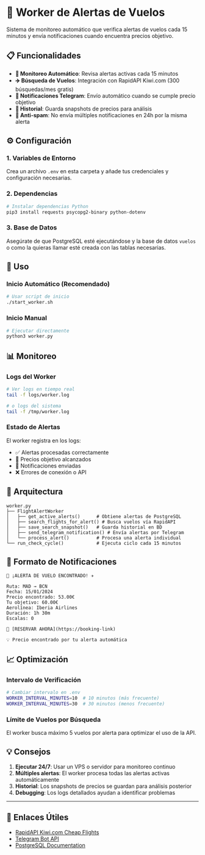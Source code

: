 # 🤖 Worker de Alertas de Vuelos

Sistema de monitoreo automático que verifica alertas de vuelos cada 15 minutos y envía notificaciones cuando encuentra precios objetivo.

## 📋 Funcionalidades

- **🔄 Monitoreo Automático**: Revisa alertas activas cada 15 minutos
- **✈️ Búsqueda de Vuelos**: Integración con RapidAPI Kiwi.com (300 búsquedas/mes gratis)
- **📱 Notificaciones Telegram**: Envío automático cuando se cumple precio objetivo
- **💾 Historial**: Guarda snapshots de precios para análisis
- **🚫 Anti-spam**: No envía múltiples notificaciones en 24h por la misma alerta

## ⚙️ Configuración

### 1. Variables de Entorno

Crea un archivo `.env` en esta carpeta y añade tus credenciales y configuración necesarias.

### 2. Dependencias

```bash
# Instalar dependencias Python
pip3 install requests psycopg2-binary python-dotenv
```

### 3. Base de Datos

Asegúrate de que PostgreSQL esté ejecutándose y la base de datos `vuelos` o como la quieras llamar esté creada con las tablas necesarias.

## 🚀 Uso

### Inicio Automático (Recomendado)

```bash
# Usar script de inicio
./start_worker.sh
```

### Inicio Manual

```bash
# Ejecutar directamente
python3 worker.py
```

## 📊 Monitoreo

### Logs del Worker

```bash
# Ver logs en tiempo real
tail -f logs/worker.log

# o logs del sistema
tail -f /tmp/worker.log
```

### Estado de Alertas

El worker registra en los logs:
- ✅ Alertas procesadas correctamente
- 🎯 Precios objetivo alcanzados
- 📱 Notificaciones enviadas
- ❌ Errores de conexión o API

## 🔧 Arquitectura

```
worker.py
├── FlightAlertWorker
│   ├── get_active_alerts()      # Obtiene alertas de PostgreSQL
│   ├── search_flights_for_alert() # Busca vuelos vía RapidAPI
│   ├── save_search_snapshot()   # Guarda historial en BD
│   ├── send_telegram_notification() # Envía alertas por Telegram
│   └── process_alert()          # Procesa una alerta individual
└── run_check_cycle()            # Ejecuta ciclo cada 15 minutos
```

## 📱 Formato de Notificaciones

```
🎉 ¡ALERTA DE VUELO ENCONTRADO! ✈️

Ruta: MAD → BCN
Fecha: 15/01/2024
Precio encontrado: 53.00€
Tu objetivo: 60.00€
Aerolínea: Iberia Airlines
Duración: 1h 30m
Escalas: 0

🔗 [RESERVAR AHORA](https://booking-link)

💡 Precio encontrado por tu alerta automática
```


## 📈 Optimización

### Intervalo de Verificación

```bash
# Cambiar intervalo en .env
WORKER_INTERVAL_MINUTES=10  # 10 minutos (más frecuente)
WORKER_INTERVAL_MINUTES=30  # 30 minutos (menos frecuente)
```

### Límite de Vuelos por Búsqueda

El worker busca máximo 5 vuelos por alerta para optimizar el uso de la API.

## 💡 Consejos

1. **Ejecutar 24/7**: Usar un VPS o servidor para monitoreo continuo
2. **Múltiples alertas**: El worker procesa todas las alertas activas automáticamente
3. **Historial**: Los snapshots de precios se guardan para análisis posterior
4. **Debugging**: Los logs detallados ayudan a identificar problemas

---

## 🔗 Enlaces Útiles

- [RapidAPI Kiwi.com Cheap Flights](https://rapidapi.com/kiwi/api/kiwi-com-cheap-flights)
- [Telegram Bot API](https://core.telegram.org/bots/api)
- [PostgreSQL Documentation](https://www.postgresql.org/docs/)
